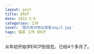 ```yaml
---
layout: post
title: ERCP
date: 2022-5-6
categories: 工作
cover: '图片绝对地址或者img/2.jpg'
tags: 临床 工作 ERCP
---
```


从年初开始学ERCP到现在，已经4个多月了。